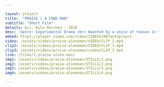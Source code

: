 ```yaml
---

layout: project
title:  "PRAISE | A LONE MAN"
subtitle: "Short Film"
details: Dir. Kyle Marchen - 2018 
desc: 'Genre: Experimental Drama <br> Haunted by a voice of reason in the middle of nowhere, A Lone Man is plagued by a cassette that speaks to him directly. Left with only his vices to cope, the painter spirals further into his own doubts.'
embed: https://player.vimeo.com/video/258655396?autoplay=1
video: /assets/videos/praise-aloneman/VIDEO/CLIP_2.mp4
clip2: /assets/videos/praise-aloneman/VIDEO/CLIP_1.mp4
clip3: /assets/videos/praise-aloneman/video/CLIP_3.mp4
link: /films/1.praise-alone-man/
img1: /assets/videos/praise-aloneman/STILLS/1.png
img2: /assets/videos/praise-aloneman/STILLS/2.png
img3: /assets/videos/praise-aloneman/STILLS/3.png
img4: /assets/videos/praise-aloneman/STILLS/4.png

---
```

